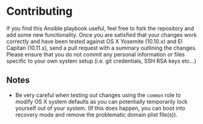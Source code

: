 # Contributing

If you find this Ansible playbook useful, feel free to fork the repository and add some new functionality. Once you are satisfied that your changes work correctly and have been tested against OS X Yosemite (10.10.x) and El Capitan (10.11.x), send a pull request with a summary outlining the changes. Please ensure that you do not commit any personal information or files specific to your own system setup (i.e. git credentials, SSH RSA keys etc...)

## Notes

* Be very careful when testing out changes using the `common` role to modify OS X system defaults as you can potentially temporarily lock yourself out of your system. (If this does happen, you can boot into recovery mode and remove the problematic domain plist file(s)).
